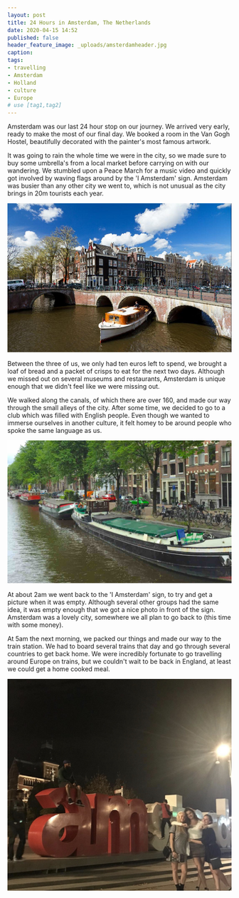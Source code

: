 ```yaml
---
layout: post
title: 24 Hours in Amsterdam, The Netherlands
date: 2020-04-15 14:52
published: false
header_feature_image: _uploads/amsterdamheader.jpg
caption:
tags:    
- travelling
- Amsterdam
- Holland
- culture
- Europe
# use [tag1,tag2]
---
```


Amsterdam was our last 24 hour stop on our journey. We arrived very early, ready to make the most of our final day. We booked a room in the Van Gogh Hostel, beautifully decorated with the painter's most famous artwork.

It was going to rain the whole time we were in the city, so we made sure to buy some umbrella's from a local market before carrying on with our wandering. We stumbled upon a Peace March for a music video and quickly got involved by waving flags around by the 'I Amsterdam' sign. Amsterdam was busier than any other city we went to, which is not unusual as the city brings in 20m tourists each year.

[![Bridge](/_uploads/bridgecanal.jpg)](/_uploads/bridgecanal.jpg)

Between the three of us, we only had ten euros left to spend, we brought a loaf of bread and a packet of crisps to eat for the next two days. Although we missed out on several museums and restaurants, Amsterdam is unique enough that we didn't feel like we were missing out.

We walked along the canals, of which there are over 160, and made our way through the small alleys of the city. After some time, we decided to go to a club which was filled with English people. Even though we wanted to immerse ourselves in another culture, it felt homey to be around people who spoke the same language as us.

[![The Canals](/_uploads/canals.jpg)](/_uploads/canals.jpg)

At about 2am we went back to the 'I Amsterdam' sign, to try and get a picture when it was empty. Although several other groups had the same idea, it was empty enough that we got a nice photo in front of the sign. Amsterdam was a lovely city, somewhere we all plan to go back to (this time with some money).

At 5am the next morning, we packed our things and made our way to the train station. We had to board several trains that day and go through several countries to get back home. We were incredibly fortunate to go travelling around Europe on trains, but we couldn't wait to be back in England, at least we could get a home cooked meal.

[![The I Amsterdam Sign](/_uploads/sign.jpg)](/_uploads/sign.jpg)
